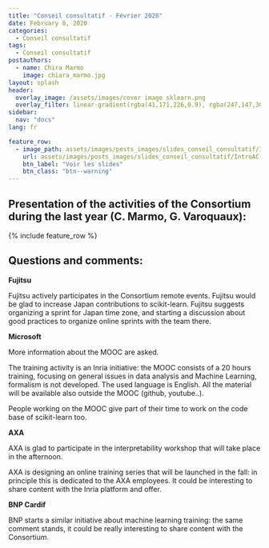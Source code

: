 ```yaml
---
title: "Conseil consultatif - Février 2020"
date: February 8, 2020
categories:
  - Conseil consultatif
tags:
  - Conseil consultatif
postauthors:
  - name: Chira Marmo
    image: chiara_marmo.jpg 
layout: splash
header:
  overlay_image: /assets/images/cover image sklearn.png
  overlay_filter: linear-gradient(rgba(41,171,226,0.9), rgba(247,147,30,0.9))
sidebar:
  nav: "docs"
lang: fr

feature_row:
  - image_path: assets/images/posts_images/slides_conseil_consultatif/IntroAC-2021-02-08-pdf-300x169.jpg
    url: assets/images/posts_images/slides_conseil_consultatif/IntroAC-2021-02-08.pdf
    btn_label: "Voir les slides"
    btn_class: "btn--warning"
---
```


## Presentation of the activities of the Consortium during the last year (C. Marmo, G. Varoquaux):

{% include feature_row %}

## Questions and comments:

**Fujitsu**

Fujitsu actively participates in the Consortium remote events. Fujitsu would be glad to increase Japan contributions to scikit-learn. Fujitsu suggests organizing a sprint for Japan time zone, and starting a discussion about good practices to organize online sprints with the team there.

**Microsoft**

More information about the MOOC are asked.

The training activity is an Inria initiative: the MOOC consists of a 20 hours training, focusing on general issues in data analysis and Machine Learning, formalism is not developed. The used language is English. All the material will be available also outside the MOOC (github, youtube..).

People working on the MOOC give part of their time to work on the code base of scikit-learn too.

**AXA**

AXA is glad to participate in the interpretability workshop that will take place in the afternoon.

AXA is designing an online training series that will be launched in the fall: in principle this is dedicated to the AXA employees. It could be interesting to share content with the Inria platform and offer.

**BNP Cardif**

BNP starts a similar initiative about machine learning training: the same comment stands, it could be really interesting to share content with the Consortium.